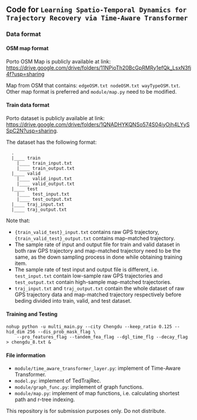 ## Code for `Learning Spatio-Temporal Dynamics for Trajectory Recovery via Time-Aware Transformer`

### Data format

#### OSM map format

Porto OSM Map is publicly available at
link: https://drive.google.com/drive/folders/11NPioTh20BcGpRMRy1efQk_LsxN3fj4f?usp=sharing

Map from OSM that contains: `edgeOSM.txt nodeOSM.txt wayTypeOSM.txt`. Other map format is preferred and `module/map.py`
need to be modified.

#### Train data format

Porto dataset is publicly available at
link: https://drive.google.com/drive/folders/1QNADHYKQNSo574S04iyOjh4LYySSpC2N?usp=sharing.

The dataset has the following format:

```
  .
  |____ train
    |____ train_input.txt
    |____ train_output.txt
  |____ valid
    |____ valid_input.txt
    |____ valid_output.txt
  |____ test
    |____ test_input.txt
    |____ test_output.txt
  |____ traj_input.txt
  |____ traj_output.txt
```

Note that:

* `{train_valid_test}_input.txt` contains raw GPS trajectory, `{train_valid_test}_output.txt` contains map-matched
  trajectory.
* The sample rate of input and output file for train and valid dataset in both raw GPS trajectory and map-matched
  trajectory need to be the same, as the down sampling process in done while obtaining training item.
* The sample rate of test input and output file is different, i.e. `test_input.txt` contain low-sample raw GPS
  trajectories and `test_output.txt` contain high-sample map-matched trajectories.
* `traj_input.txt` and `traj_output.txt` contain the whole dataset of raw GPS trajectory data and map-matched trajectory
  respectively before beding divided into train, valid, and test dataset.

#### Training and Testing

```
nohup python -u multi_main.py --city Chengdu --keep_ratio 0.125 --hid_dim 256 --dis_prob_mask_flag \
    --pro_features_flag --tandem_fea_flag --dgl_time_flg --decay_flag > chengdu_8.txt &
```

#### File information

* `module/time_aware_transformer_layer.py`: implement of Time-Aware Transformer.
* `model.py`: implement of TedTrajRec.
* `module/graph_func.py`: implement of graph functions.
* `module/map.py`: implement of map functions, i.e. calculating shortest path and r-tree indexing.

This repository is for submission purposes only. Do not distribute.